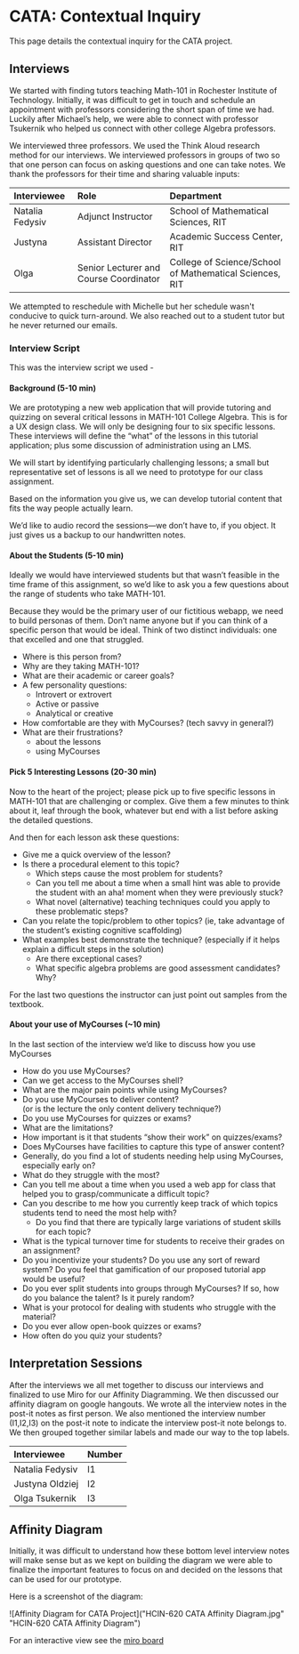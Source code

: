 # CATA: Contextual Inquiry

This page details the contextual inquiry for the CATA project.

## Interviews

We started with finding tutors teaching Math-101 in Rochester Institute of Technology. Initially, it was difficult to get in touch and schedule an appointment with professors considering the short span of time we had. Luckily after Michael’s help, we were able to connect with professor Tsukernik who helped us connect with other college Algebra professors.

We interviewed three professors. We used the Think Aloud research method for our interviews.
We interviewed professors in groups of two so that one person can focus on asking questions and one can take notes. We thank the professors for their time and sharing valuable inputs:

| Interviewee | Role | Department
:--- | :--- | :---
Natalia Fedysiv | Adjunct Instructor | School of Mathematical Sciences, RIT
Justyna | Assistant Director | Academic Success Center, RIT
Olga | Senior Lecturer and Course Coordinator | College of Science/School of Mathematical Sciences, RIT


We attempted to reschedule with Michelle but her schedule wasn't conducive to quick turn-around.
We also reached out to a student tutor but he never returned our emails.

### Interview Script

This was the interview script we used - 

#### Background (5-10 min)
We are prototyping a new web application that will provide tutoring and quizzing on several critical lessons in MATH-101 College Algebra.  This is for a UX design class.  We will only be designing four to six specific lessons.  These interviews will define the “what” of the lessons in this tutorial application; plus some discussion of administration using an LMS.

We will start by identifying particularly challenging lessons; a small but representative set of lessons is all we need to prototype for our class assignment.

Based on the information you give us, we can develop tutorial content that fits the way people actually learn.

We’d like to audio record the sessions—we don’t have to, if you object. It just gives us a backup to our handwritten notes.

#### About the Students (5-10 min)
Ideally we would have interviewed students but that wasn’t feasible in the time frame of this assignment, so we’d like to ask you a few questions about the range of students who take MATH-101.

Because they would be the primary user of our fictitious webapp, we need to build personas of them.  Don’t name anyone but if you can think of a specific person that would be ideal.  Think of two distinct individuals: one that excelled and one that struggled.

* Where is this person from?
* Why are they taking MATH-101?
* What are their academic or career goals?
* A few personality questions:
  * Introvert or extrovert
  * Active or passive
  * Analytical or creative
* How comfortable are they with MyCourses?  (tech savvy in general?)
* What are their frustrations?
  * about the lessons
  * using MyCourses

#### Pick 5 Interesting Lessons (20-30 min)
Now to the heart of the project; please pick up to five specific lessons in MATH-101 that are challenging or complex.  Give them a few minutes to think about it, leaf through the book, whatever but end with a list before asking the detailed questions.

And then for each lesson ask these questions:

* Give me a quick overview of the lesson?
* Is there a procedural element to this topic?
  * Which steps cause the most problem for students?
  * Can you tell me about a time when a small hint was able to provide the student with an aha! moment when they were previously stuck?
  * What novel (alternative) teaching techniques could you apply to these problematic steps?
* Can you relate the topic/problem to other topics?
(ie, take advantage of the student’s existing cognitive scaffolding)
* What examples best demonstrate the technique?
(especially if it helps explain a difficult steps in the solution)
  * Are there exceptional cases?
  * What specific algebra problems are good assessment candidates?  Why?
  
For the last two questions the instructor can just point out samples from the textbook.

#### About your use of MyCourses (~10 min)
In the last section of the interview we’d like to discuss how you use MyCourses

* How do you use MyCourses?
* Can we get access to the MyCourses shell?
* What are the major pain points while using MyCourses?
* Do you use MyCourses to deliver content?  
(or is the lecture the only content delivery technique?)
* Do you use MyCourses for quizzes or exams?  
* What are the limitations?
* How important is it that students “show their work” on quizzes/exams?
* Does MyCourses have facilities to capture this type of answer content?
* Generally, do you find a lot of students needing help using MyCourses, especially early on?
* What do they struggle with the most?
* Can you tell me about a time when you used a web app for class that helped you to grasp/communicate a difficult topic?
* Can you describe to me how you currently keep track of which topics students tend to need the most help with?
  * Do you find that there are typically large variations of student skills for each topic?
* What is the typical turnover time for students to receive their grades on an assignment?
* Do you incentivize your students?  Do you use any sort of reward system?  Do you feel that gamification of our proposed tutorial app would be useful?
* Do you ever split students into groups through MyCourses? If so, how do you balance the talent? Is it purely random?
* What is your protocol for dealing with students who struggle with the material?
* Do you ever allow open-book quizzes or exams?
* How often do you quiz your students?


## Interpretation Sessions
After the interviews we all met together to discuss our interviews and finalized to use Miro for our Affinity Diagramming. We then discussed our affinity diagram on google hangouts. We wrote all the interview notes in the post-it notes as first person. We also mentioned the interview number (I1,I2,I3) on the post-it note to indicate the interview post-it note belongs to. We then grouped together similar labels and made our way to the top labels.

| Interviewee | Number |
| :--- | --- |
Natalia Fedysiv | I1
Justyna Oldziej | I2
Olga Tsukernik | I3


## Affinity Diagram

Initially, it was difficult to understand how these bottom level interview notes will make sense but as we kept on building the diagram we were able to finalize the important features to focus on and decided on the lessons that can be used for our prototype.

Here is a screenshot of the diagram:

![Affinity Diagram for CATA Project]("HCIN-620 CATA Affinity Diagram.jpg" "HCIN-620 CATA Affinity Diagram")

For an interactive view see the [miro board](https://miro.com/app/board/o9J_kvMAaqU=/)
